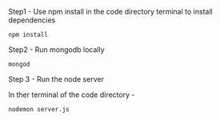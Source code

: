 Step1 - Use npm install in the code directory terminal to install dependencies
```
npm install
```

Step2 - Run mongodb locally  
```
mongod
```

Step 3 - Run the node server 

In ther terminal of the code directory - 
```
nodemon server.js
```
